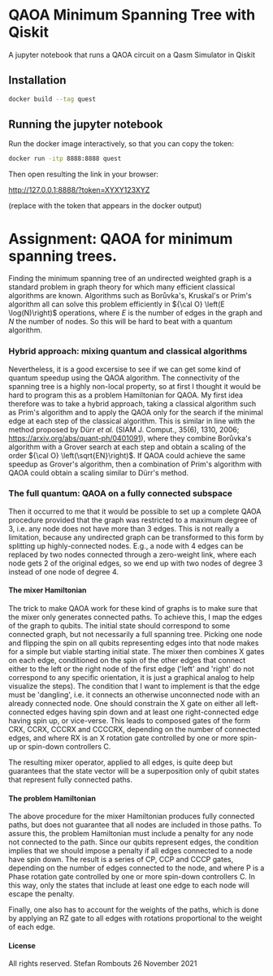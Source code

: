 # QAOA Minimum Spanning Tree with Qiskit

A jupyter notebook that runs a QAOA circuit on a Qasm Simulator in Qiskit

## Installation

```bash
docker build --tag quest
```

## Running the jupyter notebook

Run the docker image interactively, so that you can copy the token:

```bash
docker run -itp 8888:8888 quest
```

Then open resulting the link in your browser:

http://127.0.0.1:8888/?token=XYXY123XYZ 

(replace with the token that appears in the docker output)

# Assignment: QAOA for minimum spanning trees.

Finding the minimum spanning tree of an undirected weighted graph is a standard problem in graph theory for which many efficient classical algorithms are known. Algorithms such as Borůvka's, Kruskal's or Prim's algorithm all can solve this problem efficiently in ${\cal O} \left(E \log(N)\right)$ operations, where $E$ is the number of edges in the graph and $N$ the number of nodes. So this will be hard to beat with a quantum algorithm.

### Hybrid approach: mixing quantum and classical algorithms
Nevertheless, it is a good excersise to see if we can get some kind of quantum speedup using the QAOA algorithm. 
The connectivity of the spanning tree is a highly non-local property, so at first I thought it would be hard to program this as a problem Hamiltonian for QAOA. My first idea therefore was to take a hybrid approach, taking a classical algorithm such as Prim's algorithm and to apply the QAOA only for the search if the minimal edge at each step of the classical algorithm. This is similar in line with the method proposed by Dürr *et al.* (SIAM J. Comput., 35(6), 1310, 2006; https://arxiv.org/abs/quant-ph/0401091), where they combine Borůvka's algorithm with a Grover search at each step and obtain a scaling of the order ${\cal O} \left(\sqrt{EN}\right)$.
If QAOA could achieve the same speedup as Grover's algorithm, then a combination of Prim's algorithm with QAOA could obtain a scaling similar to Dürr's method.

### The full quantum: QAOA on a fully connected subspace
Then it occurred to me that it would be possible to set up a complete QAOA procedure provided that the graph was restricted to a maximum degree of 3, i.e. any node does not have more than 3 edges.
This is not really a limitation, because any undirected graph can be transformed to this form by splitting up highly-connected nodes. E.g., a node with 4 edges can be replaced by two nodes connected through a zero-weight link, 
where each node gets 2 of the original edges, so we end up with two nodes of degree 3 instead of one node of degree 4.

#### The mixer Hamiltonian
The trick to make QAOA work for these kind of graphs is to make sure that the mixer only generates connected paths.
To achieve this, I map the edges of the graph to qubits.
The initial state should correspond to some connected graph, but not necessarily a full spanning tree.
Picking one node and flipping the spin on all qubits representing edges into that node makes for a simple but viable starting initial state.
The mixer then combines X gates on each edge, conditioned on the spin of the other edges that connect either to the left or the right node of the first edge ('left' and 'right' do not correspond to any specific orientation, it is just a graphical analog to help visualize the steps).
The condition that I want to implement is that the edge must be 'dangling', 
i.e. it connects an otherwise unconnected node with an already connected node.
One should constrain the X gate on either all left-connected edges having spin down and at least one right-connected edge having spin up, or vice-verse.
This leads to composed gates of the form CRX, CCRX, CCCRX and CCCCRX, depending on the number of connected edges,
and where RX is an X rotation gate controlled by one or more spin-up or spin-down controllers C.

The resulting mixer operator, applied to all edges, is quite deep but guarantees that the state vector will be a superposition only of qubit states that represent fully connected paths.

#### The problem Hamiltonian
The above procedure for the mixer Hamiltonian produces fully connected paths,
but does not guarantee that all nodes are included in those paths.
To assure this, the problem Hamiltonian must include a penalty for any node not connected to the path.
Since our qubits represent edges, the condition implies that we should impose a penalty
if all edges connected to a node have spin down. 
The result is a series of CP, CCP and CCCP gates, depending on the number of edges connected to the node,
and where P is a Phase rotation gate controlled by one or more spin-down controllers C.
In this way, only the states that include at least one edge to each node will escape the penalty.

Finally, one also has to account for the weights of the paths,
which is done by applying an RZ gate to all edges with rotations proportional to the weight of each edge.



#### License
All rights reserved.
Stefan Rombouts
26 November 2021
